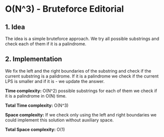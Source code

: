 # O(N^3) - Bruteforce Editorial

## 1. Idea

The idea is a simple bruteforce approach. We try all possible substrings and check each of them if it is a palindrome.

## 2. Implementation

We fix the left and the right boundaries of the substring and check if the current substring is a palidrome. 
If it is a palindrome we check if the current LPS is smaller and if it is - we update the answer.

**Time complexity:**
O(N^2) possible substrings for each of them we check if it is a palindrome in O(N) time.

**Total Time complexity:**
O(N^3)

**Space complexity:**
If we check only using the left and right boundaries we could implement this solution without auxiliary space.

**Total Space complexity:**
O(1)
